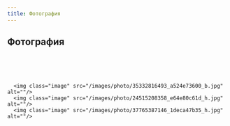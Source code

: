 ```yaml
---
title: Фотография
---
```

## Фотография



<div class="grid">
  <div class="grid__column">
      <img class="image" src="/images/photo/23960903538_3be0d8fae6_b.jpg" alt=""/>
      <img class="image" src="/images/photo/25366726327_ba57b7d79b_h.jpg" alt=""/>
      <img class="image" src="/images/photo/40204794572_1ba2bef0b6_b.jpg" alt=""/>
      <img class="image" src="/images/photo/34461246424_a081638ce0_h.jpg" alt=""/>
      <img class="image" src="/images/photo/37047028151_775254f53f_b.jpg" alt=""/>
  </div>
  <div class="grid__column">
      <img class="image" src="/images/photo/36352500724_250f9847e8_h.jpg" alt=""/>
      <img class="image" src="/images/photo/36334617394_7f19b9405d_h.jpg" alt=""/>
      <img class="image" src="/images/photo/35404250444_86a08affd9_h.jpg" alt=""/>
      <img class="image" src="/images/photo/37555603560_a519acea86_h.jpg" alt=""/>
      <img class="image" src="/images/photo/39526949314_a591c12c4a_b.jpg" alt=""/>
    </div>
  <div class="grid__column">
      <img class="image" src="/images/photo/31485073894_764c114c8c_h.jpg" alt=""/>
      <img class="image" src="/images/photo/31413124891_12b943da2c_h.jpg" alt=""/>
      
      <img class="image" src="/images/photo/35332816493_a524e73600_b.jpg" alt=""/>
      <img class="image" src="/images/photo/24515208358_e64e80c61d_h.jpg" alt=""/>
      <img class="image" src="/images/photo/37765387146_1deca47b35_h.jpg" alt=""/>
      
  </div>
  
  
</div>
